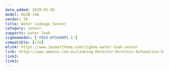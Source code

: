 ```yaml
---
date_added: 2020-05-05
model: HGZB-14A
vendor: 3A
title: Water Leakage Sensor
category: sensor
supports: water leak
zigbeemodel: ['FB56-WTS04HM1.1']
compatible: [z2m]
mlink: https://www.3asmarthome.com/zigbee-water-leak-sensor
link: https://www.amazon.com.au/Leaking-Detector-Wireless-Automation-Security/dp/B078PSBSF5/
link2: 
link3: 
---
```

